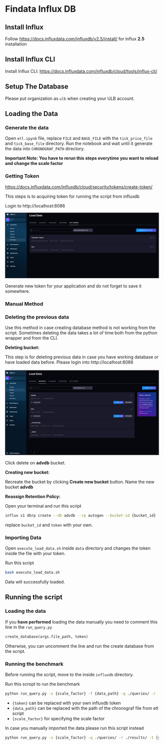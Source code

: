 # Findata Influx DB

## Install Influx

Follow https://docs.influxdata.com/influxdb/v2.5/install/ for influx <b>2.5</b> installation

## Install Influx CLI
Install Influx CLI: https://docs.influxdata.com/influxdb/cloud/tools/influx-cli/

## Setup The Database
Please put organization as `ulb` when creating your ULB account.

## Loading the Data

### Generate the data

Open `etl.ipynb` file, replace `FILE` and `BASE_FILE` with the `tick_price_file` and `tick_base_file` directory. Run the notebook and wait until it generate the data into `CHRONOGRAF_PATH` directory.

<b>Important Note: You have to rerun this steps everytime you want to reload and change the scale factor</b>

### Getting Token
https://docs.influxdata.com/influxdb/cloud/security/tokens/create-token/

This steps is to acquiring token for running the script from influxdb

Login to http://localhost:8086

![Token](./image/token.png "Token")

Generate new token for your application and do not forget to save it somewhere.

### Manual Method

### Deleting the previous data

Use this method in case creating database method is not working from the script. Sometimes deleting the data takes a lot of time both from the python wrapper and from the CLI.


<b>Deleting bucket:</b>

This step is for deleting previous data in case you have working database or have loaded  data before. Please login into http://localhost:8086

![Bucket](./image/buckets.png "Bucket")

Click delete on <b>advdb</b> bucket. 

<b>Creating new bucket:</b>

Recreate the bucket by clicking <b>Create new bucket</b> button. Name the new bucket <b>advdb</b>

<b> Reassign Retention Policy:</b>

Open your terminal and run this script
```sh
influx v1 dbrp create --db advdb --rp autogen --bucket-id {bucket_id} --org ulb --token {token} --default
```

replace `bucket_id` and `token` with your own.

### Importing Data
Open `execute_load_data.sh` inside `data` directory and changes the token inside the file with your token.

Run this script
```sh
bash execute_load_data.sh
```

Data will successfully loaded.

## Running the script

### Loading the data
If you <b>have performed</b> loading the data manually you need to comment this line in the `run_query.py`
```python
create_database(args.file_path, token)
```

Otherwise, you can uncomment the line and run the create database from the script.

### Running the benchmark

Before running the script, move to the inside `influxdb` directory.

Run this scropt to run the benchmark

```sh
python run_query.py -s {scale_factor} -f {data_path} -q ./queries/ -r ./results/ -t {your_token}
```

- `{token}` can be replaced with your own influxdb token
- `{data_path}` can be replaced with the path of the chronograf file from etl script
- `{scale_factor}` for specifying the scale factor

In case you manually imported the data please run this script instead

```sh
python run_query.py -s {scale_factor} -q ./queries/ -r ./results/ -t {your_token}
```
